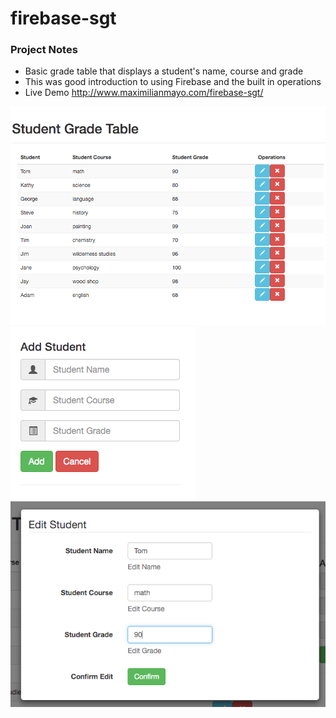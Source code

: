 # firebase-sgt

### Project Notes
* Basic grade table that displays a student's name, course and grade
* This was good introduction to using Firebase and the built in operations
* Live Demo http://www.maximilianmayo.com/firebase-sgt/

![screen shot of grade table](/images/sgt.png?raw=true "screnshot of grade table")
![screen shot of add student](/images/sgtadd.png?raw=true "screnshot of add student")
![screen shot of edit modal](/images/sgtedit.png?raw=true "screnshot of edit modal")

